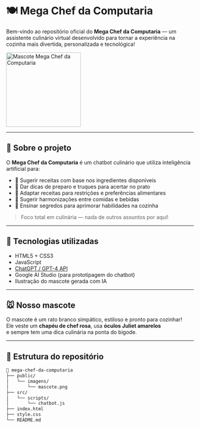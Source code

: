 # 🍽️ Mega Chef da Computaria

Bem-vindo ao repositório oficial do **Mega Chef da Computaria** — um assistente culinário virtual desenvolvido para tornar a experiência na cozinha mais divertida, personalizada e tecnológica!

<img src="https://i.ibb.co/cch0cpcC/logo.png" alt="Mascote Mega Chef da Computaria" width="200" />

---

## 🧠 Sobre o projeto

O **Mega Chef da Computaria** é um chatbot culinário que utiliza inteligência artificial para:

- 🥕 Sugerir receitas com base nos ingredientes disponíveis  
- 🧂 Dar dicas de preparo e truques para acertar no prato  
- 🥦 Adaptar receitas para restrições e preferências alimentares  
- 🍷 Sugerir harmonizações entre comidas e bebidas  
- 🔪 Ensinar segredos para aprimorar habilidades na cozinha  

> Foco total em culinária — nada de outros assuntos por aqui!

---

## 🚀 Tecnologias utilizadas

- HTML5 + CSS3  
- JavaScript  
- [ChatGPT / GPT-4 API](https://platform.openai.com/)  
- Google AI Studio (para prototipagem do chatbot)  
- Ilustração do mascote gerada com IA  

---

## 🐭 Nosso mascote

O mascote é um rato branco simpático, estiloso e pronto para cozinhar!  
Ele veste um **chapéu de chef rosa**, usa **óculos Juliet amarelos**  
e sempre tem uma dica culinária na ponta do bigode.

---

## 📂 Estrutura do repositório

```bash
📁 mega-chef-da-computaria
├── public/
│   └── imagens/
│       └── mascote.png
├── src/
│   └── scripts/
│       └── chatbot.js
├── index.html
├── style.css
└── README.md
